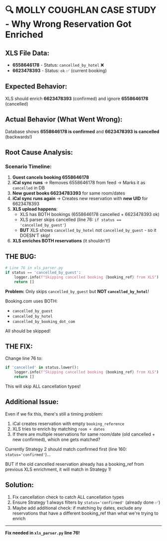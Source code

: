 # 🔍 MOLLY COUGHLAN CASE STUDY - Why Wrong Reservation Got Enriched

## XLS File Data:
- **6558646178** - Status: `cancelled_by_hotel` ❌
- **6623478393** - Status: `ok` ✅ (current booking)

## Expected Behavior:
XLS should enrich **6623478393** (confirmed) and ignore **6558646178** (cancelled)

## Actual Behavior (What Went Wrong):
Database shows **6558646178 is confirmed** and **6623478393 is cancelled** (backwards!)

## Root Cause Analysis:

### Scenario Timeline:
1. **Guest cancels booking 6558646178**
2. **iCal sync runs** → Removes 6558646178 from feed → Marks it as `cancelled` in DB
3. **New guest books 66234783393** for same room/dates
4. **iCal sync runs again** → Creates new reservation with **new UID** for 6623478393
5. **XLS upload happens**:
   - XLS has BOTH bookings (6558646178 cancelled + 6623478393 ok)
   - XLS parser skips cancelled (line 76: `if status == 'cancelled_by_guest'`)
   - **BUT** XLS shows `cancelled_by_hotel` not `cancelled_by_guest` - so it DOESN'T skip!
6. **XLS enriches BOTH reservations** (it shouldn't!)

## THE BUG:

```python
# Line 76 in xls_parser.py
if status == 'cancelled_by_guest':
    logger.info(f"Skipping cancelled booking {booking_ref} from XLS")
    return []
```

**Problem:** Only skips `cancelled_by_guest` but **NOT `cancelled_by_hotel`**!

Booking.com uses BOTH:
- `cancelled_by_guest` 
- `cancelled_by_hotel`
- `cancelled_by_booking_dot_com`

All should be skipped!

## THE FIX:

Change line 76 to:

```python
if 'cancelled' in status.lower():
    logger.info(f"Skipping cancelled booking {booking_ref} from XLS")
    return []
```

This will skip ALL cancellation types!

## Additional Issue:

Even if we fix this, there's still a timing problem:

1. iCal creates reservation with empty `booking_reference`
2. XLS tries to enrich by matching `room + dates`
3. If there are multiple reservations for same room/date (old cancelled + new confirmed), which one gets matched?

Currently Strategy 2 should match confirmed first (line 160: `status='confirmed'`)...

BUT if the old cancelled reservation already has a booking_ref from previous XLS enrichment, it will match in Strategy 1!

## Solution:

1. Fix cancellation check to catch ALL cancellation types
2. Ensure Strategy 1 always filters by `status='confirmed'` (already done ✅)
3. Maybe add additional check: if matching by dates, exclude any reservations that have a different booking_ref than what we're trying to enrich

---

**Fix needed in `xls_parser.py` line 76!**
